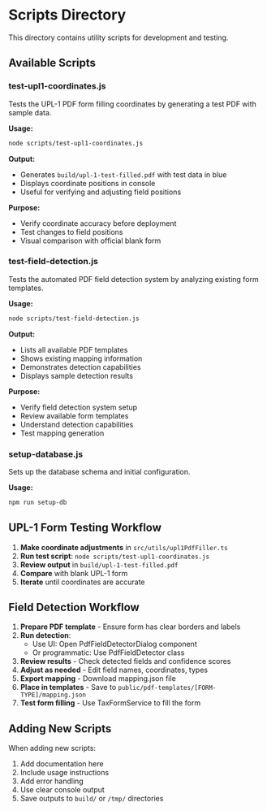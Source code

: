 # Scripts Directory

This directory contains utility scripts for development and testing.

## Available Scripts

### test-upl1-coordinates.js

Tests the UPL-1 PDF form filling coordinates by generating a test PDF with sample data.

**Usage:**
```bash
node scripts/test-upl1-coordinates.js
```

**Output:**
- Generates `build/upl-1-test-filled.pdf` with test data in blue
- Displays coordinate positions in console
- Useful for verifying and adjusting field positions

**Purpose:**
- Verify coordinate accuracy before deployment
- Test changes to field positions
- Visual comparison with official blank form

### test-field-detection.js

Tests the automated PDF field detection system by analyzing existing form templates.

**Usage:**
```bash
node scripts/test-field-detection.js
```

**Output:**
- Lists all available PDF templates
- Shows existing mapping information
- Demonstrates detection capabilities
- Displays sample detection results

**Purpose:**
- Verify field detection system setup
- Review available form templates
- Understand detection capabilities
- Test mapping generation

### setup-database.js

Sets up the database schema and initial configuration.

**Usage:**
```bash
npm run setup-db
```

## UPL-1 Form Testing Workflow

1. **Make coordinate adjustments** in `src/utils/upl1PdfFiller.ts`
2. **Run test script**: `node scripts/test-upl1-coordinates.js`
3. **Review output** in `build/upl-1-test-filled.pdf`
4. **Compare** with blank UPL-1 form
5. **Iterate** until coordinates are accurate

## Field Detection Workflow

1. **Prepare PDF template** - Ensure form has clear borders and labels
2. **Run detection**:
   - Use UI: Open PdfFieldDetectorDialog component
   - Or programmatic: Use PdfFieldDetector class
3. **Review results** - Check detected fields and confidence scores
4. **Adjust as needed** - Edit field names, coordinates, types
5. **Export mapping** - Download mapping.json file
6. **Place in templates** - Save to `public/pdf-templates/[FORM-TYPE]/mapping.json`
7. **Test form filling** - Use TaxFormService to fill the form

## Adding New Scripts

When adding new scripts:

1. Add documentation here
2. Include usage instructions
3. Add error handling
4. Use clear console output
5. Save outputs to `build/` or `/tmp/` directories

